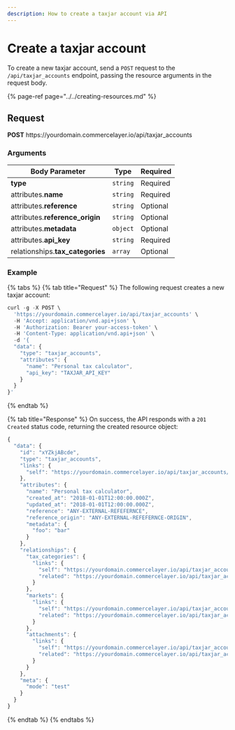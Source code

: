 ```yaml
---
description: How to create a taxjar account via API
---
```


# Create a taxjar account

To create a new taxjar account, send a `POST` request to the `/api/taxjar_accounts` endpoint, passing the resource arguments in the request body.

{% page-ref page="../../creating-resources.md" %}

## Request

**POST** https://<i></i>yourdomain.commercelayer.io/api/taxjar_accounts

### Arguments

| Body Parameter | Type     | Required |
| -------------- | -------- | -------- |
| **type**       | `string` | Required |
| attributes.**name** | `string` | Required |
| attributes.**reference** | `string` | Optional |
| attributes.**reference_origin** | `string` | Optional |
| attributes.**metadata** | `object` | Optional |
| attributes.**api_key** | `string` | Required |
| relationships.**tax_categories** | `array` | Optional |

### Example

{% tabs %}
{% tab title="Request" %}
The following request creates a new taxjar account:

```javascript
curl -g -X POST \
  'https://yourdomain.commercelayer.io/api/taxjar_accounts' \
  -H 'Accept: application/vnd.api+json' \
  -H 'Authorization: Bearer your-access-token' \
  -H 'Content-Type: application/vnd.api+json' \
  -d '{
  "data": {
    "type": "taxjar_accounts",
    "attributes": {
      "name": "Personal tax calculator",
      "api_key": "TAXJAR_API_KEY"
    }
  }
}'
```
{% endtab %}

{% tab title="Response" %}
On success, the API responds with a `201 Created` status code, returning the created resource object:

```javascript
{
  "data": {
    "id": "xYZkjABcde",
    "type": "taxjar_accounts",
    "links": {
      "self": "https://yourdomain.commercelayer.io/api/taxjar_accounts/xYZkjABcde"
    },
    "attributes": {
      "name": "Personal tax calculator",
      "created_at": "2018-01-01T12:00:00.000Z",
      "updated_at": "2018-01-01T12:00:00.000Z",
      "reference": "ANY-EXTERNAL-REFEFERNCE",
      "reference_origin": "ANY-EXTERNAL-REFEFERNCE-ORIGIN",
      "metadata": {
        "foo": "bar"
      }
    },
    "relationships": {
      "tax_categories": {
        "links": {
          "self": "https://yourdomain.commercelayer.io/api/taxjar_accounts/xYZkjABcde/relationships/tax_categories",
          "related": "https://yourdomain.commercelayer.io/api/taxjar_accounts/xYZkjABcde/tax_categories"
        }
      },
      "markets": {
        "links": {
          "self": "https://yourdomain.commercelayer.io/api/taxjar_accounts/xYZkjABcde/relationships/markets",
          "related": "https://yourdomain.commercelayer.io/api/taxjar_accounts/xYZkjABcde/markets"
        }
      },
      "attachments": {
        "links": {
          "self": "https://yourdomain.commercelayer.io/api/taxjar_accounts/xYZkjABcde/relationships/attachments",
          "related": "https://yourdomain.commercelayer.io/api/taxjar_accounts/xYZkjABcde/attachments"
        }
      }
    },
    "meta": {
      "mode": "test"
    }
  }
}
```
{% endtab %}
{% endtabs %}

